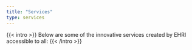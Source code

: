 ```yaml
---
title: "Services"
type: services
---
```


{{< intro >}}
Below are some of the innovative services created by EHRI accessible to all:
{{< /intro >}}
